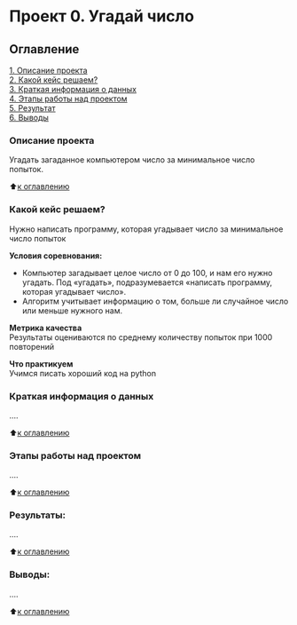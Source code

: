 # Проект 0. Угадай число

## Оглавление  
[1. Описание проекта](https://github.com/PavelSV3112/DS-sf/blob/main/__pycache__/project_0/.README.md#Описание-проекта)  
[2. Какой кейс решаем?](https://github.com/PavelSV3112/DS-sf/blob/main/__pycache__/project_0/.README.md#Какой-кейс-решаем)  
[3. Краткая информация о данных](https://github.com/PavelSV3112/DS-sf/blob/main/__pycache__/project_0/.README.md#Краткая-информация-о-данных)  
[4. Этапы работы над проектом](https://github.com/PavelSV3112/DS-sf/blob/main/__pycache__/project_0/.README.md#Этапы-работы-над-проектом)  
[5. Результат](https://github.com/PavelSV3112/DS-sf/blob/main/__pycache__/project_0/.README.md#Результат)    
[6. Выводы](https://github.com/PavelSV3112/DS-sf/blob/main/__pycache__/project_0/.README.md#Выводы) 

### Описание проекта    
Угадать загаданное компьютером число за минимальное число попыток.

:arrow_up:[к оглавлению](_)


### Какой кейс решаем?    
Нужно написать программу, которая угадывает число за минимальное число попыток

**Условия соревнования:**  
- Компьютер загадывает целое число от 0 до 100, и нам его нужно угадать. Под «угадать», подразумевается «написать программу, которая угадывает число».
- Алгоритм учитывает информацию о том, больше ли случайное число или меньше нужного нам.

**Метрика качества**     
Результаты оцениваются по среднему количеству попыток при 1000 повторений

**Что практикуем**     
Учимся писать хороший код на python


### Краткая информация о данных
....
  
:arrow_up:[к оглавлению](https://github.com/PavelSV3112/DS-sf/blob/main/__pycache__/project_0/.README.md#Оглавление)


### Этапы работы над проектом  
....

:arrow_up:[к оглавлению](https://github.com/PavelSV3112/DS-sf/blob/main/__pycache__/project_0/.README.md#Оглавление)


### Результаты:  
....

:arrow_up:[к оглавлению](https://github.com/PavelSV3112/DS-sf/blob/main/__pycache__/project_0/.README.md#Оглавление)


### Выводы:  
....

:arrow_up:[к оглавлению](https://github.com/PavelSV3112/DS-sf/blob/main/__pycache__/project_0/.README.md#Оглавление)



